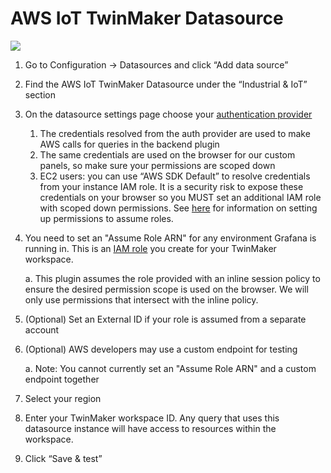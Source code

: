 # AWS IoT TwinMaker Datasource

<img src="https://github.com/grafana/grafana-iot-twinmaker-app/blob/main/docs/DatasourceConfig.png" />

1. Go to Configuration → Datasources and click “Add data source”

2. Find the AWS IoT TwinMaker Datasource under the “Industrial & IoT” section

3. On the datasource settings page choose your [authentication provider](https://grafana.com/docs/grafana/next/datasources/aws-cloudwatch/aws-authentication/)

   1. The credentials resolved from the auth provider are used to make AWS calls for queries in the backend plugin
   2. The same credentials are used on the browser for our custom panels, so make sure your permissions are scoped down
   3. EC2 users: you can use “AWS SDK Default” to resolve credentials from your instance IAM role. It is a security risk to expose these credentials on your browser so you MUST set an additional IAM role with scoped down permissions. See [here](https://docs.aws.amazon.com/STS/latest/APIReference/API_AssumeRole.html) for information on setting up permissions to assume roles.

4. You need to set an "Assume Role ARN" for any environment Grafana is running in. This is an [IAM role](https://docs.aws.amazon.com/iot-twinmaker/latest/guide/dashboard-IAM-role.html) you create for your TwinMaker workspace.

   a. This plugin assumes the role provided with an inline session policy to ensure the desired permission scope is used on the browser. We will only use permissions that intersect with the inline policy.

5. (Optional) Set an External ID if your role is assumed from a separate account

6. (Optional) AWS developers may use a custom endpoint for testing

   a. Note: You cannot currently set an "Assume Role ARN" and a custom endpoint together

7. Select your region

8. Enter your TwinMaker workspace ID. Any query that uses this datasource instance will have access to resources within the workspace.

9. Click “Save & test”
